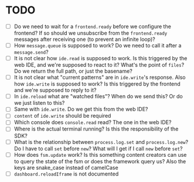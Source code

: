 # TODO

- [ ] Do we need to wait for a `frontend.ready` before we configure the frontend?
      If so should we unsubscribe from the `frontend.ready` messages after receiving one
      (to prevent an infinite loop)?
- [ ] How `message.queue` is supposed to work? Do we need to call it after a `message.send`?
- [ ] It is not clear how `ide.read` is supposed to work. Is this triggered by the web IDE, and
      we're supposed to react to it? What's the point of `files`? Do we return the full path,
      or just the basename?
- [ ] It is not clear what "current patterns" are in `ide.write`'s response. Also how `ide.write`
      is supposed to work? Is this triggered by the frontend and we're supposed to reply to it?
- [ ] In `ide.reload` what are "watched files"? When do we send this? Or do we just listen to this?
- [ ] Same with `ide.write`. Do we get this from the web IDE?
- [ ] `content` of `ide.write` should be required
- [ ] Which console does `console.read` read? The one in the web IDE?
- [ ] Where is the actual terminal running? Is this the responsibility of the SDK?
- [ ] What is the relationship between `process.log.set` and `process.log.new`? Do I have to call
      `set` before `new`? What will I get if I call `new` before `set`?
- [ ] How does `fsm.update` work? Is this something content creators can use to query the state of
      the fsm or does the framework query us? Also the keys are snake_case instead of camelCase
- [ ] `dashboard.reloadIframe` is not documented